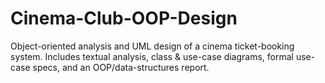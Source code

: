# Cinema-Club-OOP-Design
Object-oriented analysis and UML design of a cinema ticket-booking system. Includes textual analysis, class &amp; use-case diagrams, formal use-case specs, and an OOP/data-structures report.
